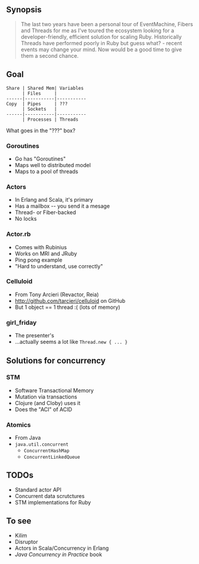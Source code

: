 Synopsis
--------

> The last two years have been a personal tour of EventMachine, Fibers and Threads for me as I've toured the ecosystem looking for a developer-friendly, efficient solution for scaling Ruby. Historically Threads have performed poorly in Ruby but guess what? - recent events may change your mind. Now would be a good time to give them a second chance.

Goal
----

    Share | Shared Mem| Variables
          | Files     |          
    ------|-----------|-----------
    Copy  | Pipes     | ???
          | Sockets   |    
    ------|-----------|-----------
          | Processes | Threads

What goes in the "???" box?

### Goroutines

* Go has "Goroutines"
* Maps well to distributed model
* Maps to a pool of threads

### Actors

* In Erlang and Scala, it's primary
* Has a mailbox -- you send it a mesage
* Thread- or Fiber-backed
* No locks

### Actor.rb

* Comes with Rubinius
* Works on MRI and JRuby
* Ping pong example
* "Hard to understand, use correctly"

### Celluloid

* From Tony Arcieri (Revactor, Reia)
* http://github.com/tarcieri/celluloid on GitHub
* But 1 object == 1 thread :( (lots of memory)

### girl_friday

* The presenter's
* ...actually seems a lot like `Thread.new { ... }`

Solutions for concurrency
-------------------------

### STM

* Software Transactional Memory
* Mutation via transactions
* Clojure (and Cloby) uses it
* Does the "ACI" of ACID

### Atomics

* From Java
* `java.util.concurrent`
  * `ConcurrentHashMap`
  * `ConcurrentLinkedQueue`

TODOs
-----

* Standard actor API
* Concurrent data scrutctures
* STM implementations for Ruby

To see
------

* Kilim
* Disruptor
* Actors in Scala/Concurrency in Erlang
* _Java Concurrency in Practice_ book
